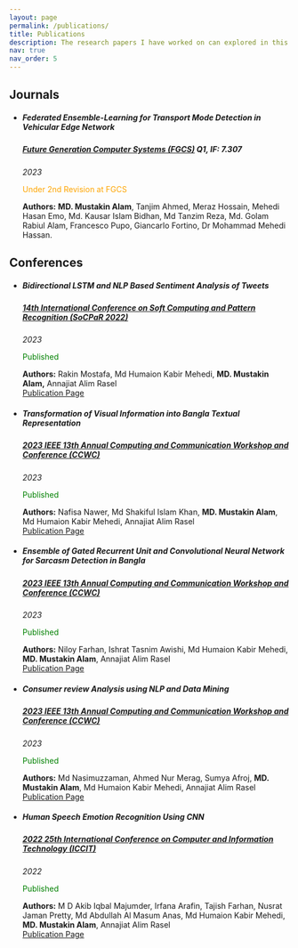```yaml
---
layout: page
permalink: /publications/
title: Publications
description: The research papers I have worked on can explored in this section
nav: true
nav_order: 5
---
```

<h2><b>Journals</b></h2>
<ul>
<li><h5><b>Federated Ensemble-Learning for Transport Mode Detection in Vehicular Edge Network</b></h5></li>
<h5><a href="https://www.sciencedirect.com/journal/future-generation-computer-systems">Future Generation Computer Systems (FGCS)</a> <b>Q1, IF: 7.307</b></h5>
<i>2023</i><br>
<p style="color: orange">Under 2nd Revision at FGCS</p>
<b>Authors:</b> <b>MD. Mustakin Alam</b>, Tanjim Ahmed, Meraz Hossain, Mehedi Hasan Emo, Md. Kausar Islam Bidhan, Md Tanzim Reza, Md. Golam Rabiul Alam, Francesco Pupo, Giancarlo Fortino, Dr Mohammad Mehedi Hassan.<br>
</ul>
<h2><b>Conferences</b></h2>
<ul>
<li><h5><b>Bidirectional LSTM and NLP Based Sentiment Analysis of Tweets</b></h5></li>
<h5><a href="http://www.mirlabs.org/socpar22/">14th International Conference on Soft Computing and Pattern Recognition (SoCPaR 2022)</a></h5>
<i>2023</i><br>
<p style="color: green">Published</p>
<b>Authors:</b> Rakin Mostafa, Md Humaion Kabir Mehedi, <b>MD. Mustakin Alam,</b> Annajiat Alim Rasel<br>
<a href="https://link.springer.com/chapter/10.1007/978-3-031-27524-1_62">Publication Page</a>
<p>
<li><h5><b>Transformation of Visual Information into Bangla Textual Representation</b></h5></li>
<h5><a href="https://ieee-ccwc.org/">2023 IEEE 13th Annual Computing and Communication Workshop and Conference (CCWC)</a></h5>
<i>2023</i><br>
<p style="color: green">Published</p>
<b>Authors:</b> Nafisa Nawer, Md Shakiful Islam Khan, <b>MD. Mustakin Alam</b>, Md Humaion Kabir Mehedi, Annajiat Alim Rasel<br>
<a href="https://ieeexplore.ieee.org/abstract/document/10099345">Publication Page</a>
<p>
<li><h5><b>Ensemble of Gated Recurrent Unit and Convolutional Neural Network for Sarcasm Detection in Bangla</b></h5></li>
<h5><a href="https://ieee-ccwc.org/">2023 IEEE 13th Annual Computing and Communication Workshop and Conference (CCWC)</a></h5>
<i>2023</i><br>
<p style="color: green">Published</p>
<b>Authors:</b> Niloy Farhan, Ishrat Tasnim Awishi, Md Humaion Kabir Mehedi, <b>MD. Mustakin Alam</b>, Annajiat Alim Rasel<br>
<a href="https://ieeexplore.ieee.org/abstract/document/10099157">Publication Page</a>
<p>
<li><h5><b>Consumer review Analysis using NLP and Data Mining</b></h5></li>
<h5><a href="https://ieee-ccwc.org/">2023 IEEE 13th Annual Computing and Communication Workshop and Conference (CCWC)</a></h5>
<i>2023</i><br>
<p style="color: green">Published</p>
<b>Authors:</b> Md Nasimuzzaman, Ahmed Nur Merag, Sumya Afroj, <b>MD. Mustakin Alam</b>, Md Humaion Kabir Mehedi, Annajiat Alim Rasel<br>
<a href="https://ieeexplore.ieee.org/abstract/document/10099278">Publication Page</a>
<p>
<li><h5><b>Human Speech Emotion Recognition Using CNN</b></h5></li>
<h5><a href="https://iccit.org.bd/2022/">2022 25th International Conference on Computer and Information Technology (ICCIT)</a></h5>
<i>2022</i><br>
<p style="color: green">Published</p>
<b>Authors:</b> M D Akib Iqbal Majumder, Irfana Arafin, Tajish Farhan, Nusrat Jaman Pretty, Md Abdullah Al Masum Anas, Md Humaion Kabir Mehedi, <b>MD. Mustakin Alam</b>, Annajiat Alim Rasel<br>
<a href="https://ieeexplore.ieee.org/abstract/document/10054654">Publication Page</a>